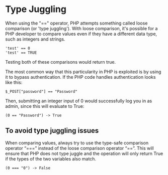 # Type Juggling

When using the "==" operator, PHP attempts something called loose comparison (or 'type juggling'). With loose comparison, it's possible for a PHP developer to compare values even if they have a different data type, such as integers and strings.

```
'test' == 0
'test' == TRUE
```

Testing both of these comparisons would return true.

The most common way that this particularity in PHP is exploited is by using it to bypass authentication.
If the PHP code handles authentication looks like this:
```
$_POST["password"] == "Password"
```
Then, submitting an integer input of 0 would successfully log you in as admin, since this will evaluate to True:
```
(0 == "Password") -> True
```

## To avoid type juggling issues

When comparing values, always try to use the type-safe comparison operator “===” instead of the loose comparison operator “==”. This will ensure that PHP does not type juggle and the operation will only return True if the types of the two variables also match.
```
(0 === "0") -> False
```

